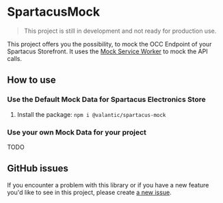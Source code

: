 # SpartacusMock

> This project is still in development and not ready for production use.

This project offers you the possibility, to mock the OCC Endpoint of your Spartacus Storefront. It uses the [Mock Service Worker](https://mswjs.io/) to mock the API calls.

## How to use

### Use the Default Mock Data for Spartacus Electronics Store

1. Install the package: `npm i @valantic/spartacus-mock`

### Use your own Mock Data for your project

TODO

## GitHub issues

If you encounter a problem with this library or if you have a new feature you'd like to see in this project,
please create [a new issue](https://github.com/valantic/spartacus-mock/issues/new/choose).

